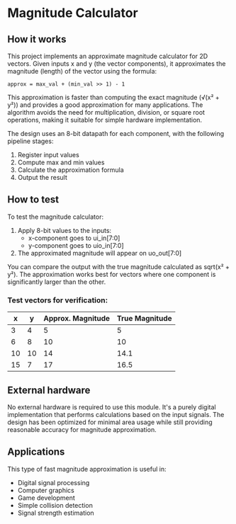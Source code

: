 # Magnitude Calculator

## How it works

This project implements an approximate magnitude calculator for 2D vectors. Given inputs x and y (the vector components), it approximates the magnitude (length) of the vector using the formula:

```
approx = max_val + (min_val >> 1) - 1
```

This approximation is faster than computing the exact magnitude (√(x² + y²)) and provides a good approximation for many applications. The algorithm avoids the need for multiplication, division, or square root operations, making it suitable for simple hardware implementation.

The design uses an 8-bit datapath for each component, with the following pipeline stages:
1. Register input values
2. Compute max and min values
3. Calculate the approximation formula
4. Output the result

## How to test

To test the magnitude calculator:
1. Apply 8-bit values to the inputs:
   - x-component goes to ui_in[7:0]
   - y-component goes to uio_in[7:0]
2. The approximated magnitude will appear on uo_out[7:0]

You can compare the output with the true magnitude calculated as sqrt(x² + y²). The approximation works best for vectors where one component is significantly larger than the other.

### Test vectors for verification:
| x | y | Approx. Magnitude | True Magnitude 
|---|---|-------------------|----------------
| 3 | 4 | 5                 | 5              
| 6 | 8 | 10                | 10             
| 10|10 | 14                | 14.1            
| 15| 7 | 17                | 16.5              

## External hardware

No external hardware is required to use this module. It's a purely digital implementation that performs calculations based on the input signals. The design has been optimized for minimal area usage while still providing reasonable accuracy for magnitude approximation.

## Applications

This type of fast magnitude approximation is useful in:
- Digital signal processing
- Computer graphics
- Game development
- Simple collision detection
- Signal strength estimation

